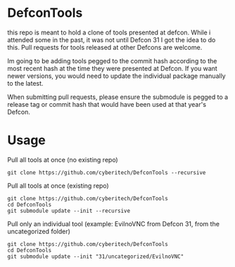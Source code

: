 # DefconTools
this repo is meant to hold a clone of tools presented at defcon.  While i attended some in the past, it was not until Defcon 31 I got the idea to do this.  Pull requests for tools released at other Defcons 
are welcome.  

Im going to be adding tools pegged to the commit hash according to the most recent hash at the time they were presented at Defcon.  If you want newer versions, you would need to update the individual package manually to the latest.

When submitting pull requests, please ensure the submodule is pegged to a release tag or commit hash that would have been used at that year's Defcon.

# Usage
Pull all tools at once (no existing repo)
```
git clone https://github.com/cyberitech/DefconTools --recursive
```
Pull all tools at once (existing repo)
```
git clone https://github.com/cyberitech/DefconTools
cd DefconTools
git submodule update --init --recursive
```
Pull only an individual tool (example: EvilnoVNC from Defcon 31, from the uncategorized folder)
```
git clone https://github.com/cyberitech/DefconTools
cd DefconTools
git submodule update --init "31/uncategorized/EvilnoVNC"
```
